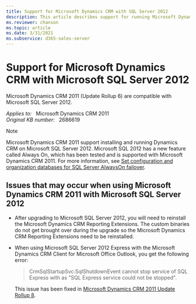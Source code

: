```yaml
---
title: Support for Microsoft Dynamics CRM with SQL Server 2012
description: This article describes support for running Microsoft Dynamics CRM 2011 with Microsoft SQL Server 2012.
ms.reviewer: chanson
ms.topic: article
ms.date: 3/31/2021
ms.subservice: d365-sales-server
---
```

# Support for Microsoft Dynamics CRM with Microsoft SQL Server 2012

Microsoft Dynamics CRM 2011 (Update Rollup 6) are compatible with Microsoft SQL Server 2012.

_Applies to:_ &nbsp; Microsoft Dynamics CRM 2011  
_Original KB number:_ &nbsp; 2686619

> [!NOTE]
> Microsoft Dynamics CRM 2011 support installing and running Dynamics CRM on Microsoft SQL Server 2012. Microsoft SQL 2012 has a new feature called Always On, which has been tested and is supported with Microsoft Dynamics CRM 2011. For more information, see [Set configuration and organization databases for SQL Server AlwaysOn failover](/previous-versions/dynamicscrm-2016/deployment-administrators-guide/jj822357(v=crm.8)).

## Issues that may occur when using Microsoft Dynamics CRM 2011 with Microsoft SQL Server 2012

- After upgrading to Microsoft SQL Server 2012, you will need to reinstall the Microsoft Dynamics CRM Reporting Extensions. The custom binaries do not get brought over during the upgrade so the Microsoft Dynamics CRM Reporting Extensions need to be reinstalled.
- When using Microsoft SQL Server 2012 Express with the Microsoft Dynamics CRM Client for Microsoft Office Outlook, you get the following error:

  > CrmSqlStartupSvc:SqlShutdownEvent cannot stop service of SQL Express with as "SQL Express service could not be stopped".

  This issue has been fixed in [Microsoft Dynamics CRM 2011 Update Rollup 8](https://support.microsoft.com/help/2600644).
